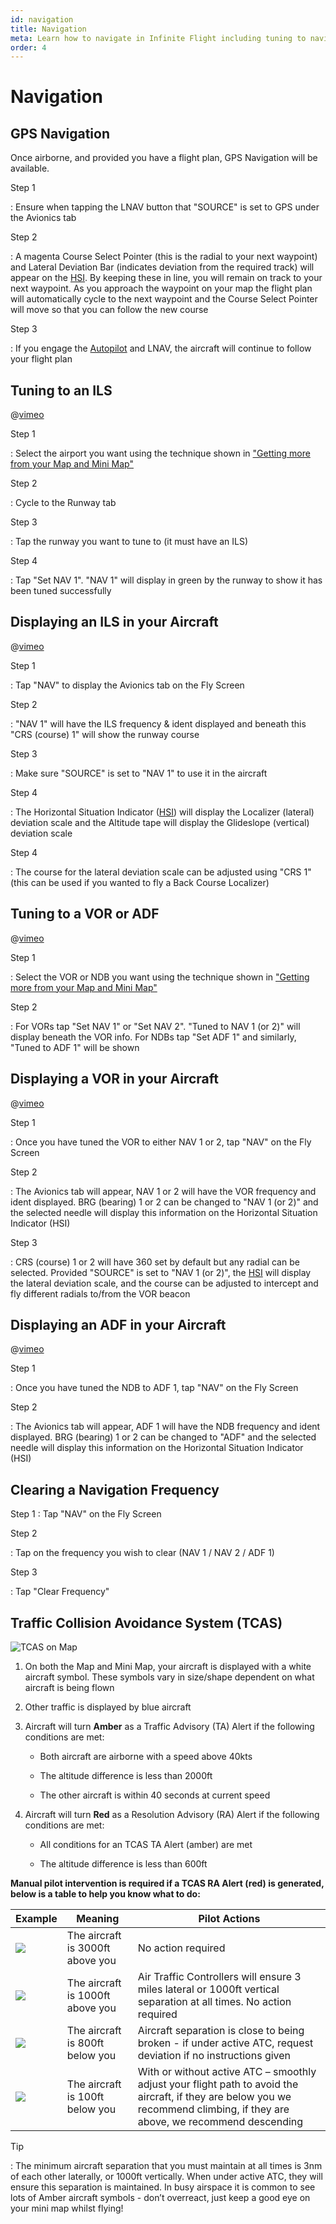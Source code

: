 ```yaml
---
id: navigation
title: Navigation
meta: Learn how to navigate in Infinite Flight including tuning to navigation aids, and the use of TCAS.
order: 4
---
```


# Navigation



## GPS Navigation

Once airborne, and provided you have a flight plan, GPS Navigation will be available.



Step 1

: Ensure when tapping the LNAV button that "SOURCE" is set to GPS under the Avionics tab



Step 2

: A magenta Course Select Pointer (this is the radial to your next waypoint) and Lateral Deviation Bar (indicates deviation from the required track) will appear on the [HSI](/guide/getting-started-guide/pilot-user-interface/hud#head-up-display-(hud)). By keeping these in line, you will remain on track to your next waypoint. As you approach the waypoint on your map the flight plan will automatically cycle to the next waypoint and the Course Select Pointer will move so that you can follow the new course



Step 3

: If you engage the [Autopilot](/guide/getting-started-guide/pilot-user-interface/autopilot#autopilot) and LNAV, the aircraft will continue to follow your flight plan



## Tuning to an ILS

@[vimeo](429403253)

Step 1

: Select the airport you want using the technique shown in ["Getting more from your Map and Mini Map"](/guide/getting-started-guide/pilot-user-interface/flight-planning#getting-more-from-your-map-and-mini-map)

 

Step 2

: Cycle to the Runway tab

 

Step 3

: Tap the runway you want to tune to (it must have an ILS)

 

Step 4

: Tap "Set NAV 1". "NAV 1" will display in green by the runway to show it has been tuned successfully

 

## Displaying an ILS in your Aircraft

@[vimeo](436875640)


Step 1

: Tap "NAV" to display the Avionics tab on the Fly Screen

 

Step 2

: "NAV 1" will have the ILS frequency & ident displayed and beneath this "CRS (course) 1" will show the runway course



Step 3

: Make sure "SOURCE" is set to "NAV 1" to use it in the aircraft

 

Step 4

: The Horizontal Situation Indicator ([HSI](/guide/getting-started-guide/pilot-user-interface/hud#head-up-display-(hud))) will display the Localizer (lateral) deviation scale and the Altitude tape will display the Glideslope (vertical) deviation scale

 

Step 4

: The course for the lateral deviation scale can be adjusted using "CRS 1" (this can be used if you wanted to fly a Back Course Localizer)

 

## Tuning to a VOR or ADF

@[vimeo](436876883)


Step 1

: Select the VOR or NDB you want using the technique shown in ["Getting more from your Map and Mini Map"](/guide/getting-started-guide/pilot-user-interface/flight-planning#getting-more-from-your-map-and-mini-map)

 

Step 2

: For VORs tap "Set NAV 1" or "Set NAV 2". "Tuned to NAV 1 (or 2)" will display beneath the VOR info. For NDBs tap "Set ADF 1" and similarly, "Tuned to ADF 1" will be shown

 

## Displaying a VOR in your Aircraft

@[vimeo](436896110)


Step 1

: Once you have tuned the VOR to either NAV 1 or 2, tap "NAV" on the Fly Screen

 

Step 2

: The Avionics tab will appear, NAV 1 or 2 will have the VOR frequency and ident displayed. BRG (bearing) 1 or 2 can be changed to "NAV 1 (or 2)" and the selected needle will display this information on the Horizontal Situation Indicator (HSI)

 

Step 3

: CRS (course) 1 or 2 will have 360 set by default but any radial can be selected. Provided "SOURCE" is set to "NAV 1 (or 2)", the [HSI](/guide/getting-started-guide/pilot-user-interface/hud#head-up-display-(hud)) will display the lateral deviation scale, and the course can be adjusted to intercept and fly different radials to/from the VOR beacon

 

## Displaying an ADF in your Aircraft

@[vimeo](436902113)


Step 1

: Once you have tuned the NDB to ADF 1, tap "NAV" on the Fly Screen

 

Step 2

: The Avionics tab will appear, ADF 1 will have the NDB frequency and ident displayed. BRG (bearing) 1 or 2 can be changed to "ADF" and the selected needle will display this information on the Horizontal Situation Indicator (HSI)


## Clearing a Navigation Frequency

Step 1
: Tap "NAV" on the Fly Screen

Step 2

: Tap on the frequency you wish to clear (NAV 1 / NAV 2 / ADF 1)

Step 3 

: Tap "Clear Frequency"
 

## Traffic Collision Avoidance System (TCAS)


![TCAS on Map](_images/manual/frames/tcas.png) 


1. On both the Map and Mini Map, your aircraft is displayed with a white aircraft symbol. These symbols vary in size/shape dependent on what aircraft is being flown

   

2. Other traffic is displayed by blue aircraft

   

3. Aircraft will turn **Amber** as a Traffic Advisory (TA) Alert if the following conditions are met:

   

   -    Both aircraft are airborne with a speed above 40kts

   -    The altitude difference is less than 2000ft

   -    The other aircraft is within 40 seconds at current speed

   

4. Aircraft will turn **Red** as a Resolution Advisory (RA) Alert if the following conditions are met:

   

   -    All conditions for an TCAS TA Alert (amber) are met

   -    The altitude difference is less than 600ft

   

**Manual pilot intervention is required if a TCAS RA Alert (red) is generated, below is a table to help you know what to do:**

 

| **Example** | **Meaning**                      | **Pilot Actions**                                            |
| ----------- | -------------------------------- | ------------------------------------------------------------ |
| ![](_images/manual/graphics/tcas-1.svg)     | The aircraft is 3000ft above you | No action required                                           |
| ![](_images/manual/graphics/tcas-2.svg)   | The aircraft is 1000ft above you | Air Traffic Controllers will ensure 3 miles  lateral or 1000ft vertical separation at all times. No action required |
| ![](_images/manual/graphics/tcas-3.svg)    | The aircraft is 800ft below you  | Aircraft separation is close to being broken  - if under active ATC, request deviation if no instructions given |
| ![](_images/manual/graphics/tcas-4.svg)      | The aircraft is 100ft below you  | With or without active ATC – smoothly adjust  your flight path to avoid the aircraft, if they are below you we recommend  climbing, if they are above, we recommend descending |

 

Tip

: The minimum aircraft separation that you must maintain at all times is 3nm of each other laterally, or 1000ft vertically. When under active ATC, they will ensure this separation is maintained. In busy airspace it is common to see lots of Amber aircraft symbols - don’t overreact, just keep a good eye on your mini map whilst flying!
